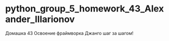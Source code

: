# python_group_5_homework_43_Alexander_Illarionov
Домашка 43
Освоение фраймворка Джанго шаг за шагом!
